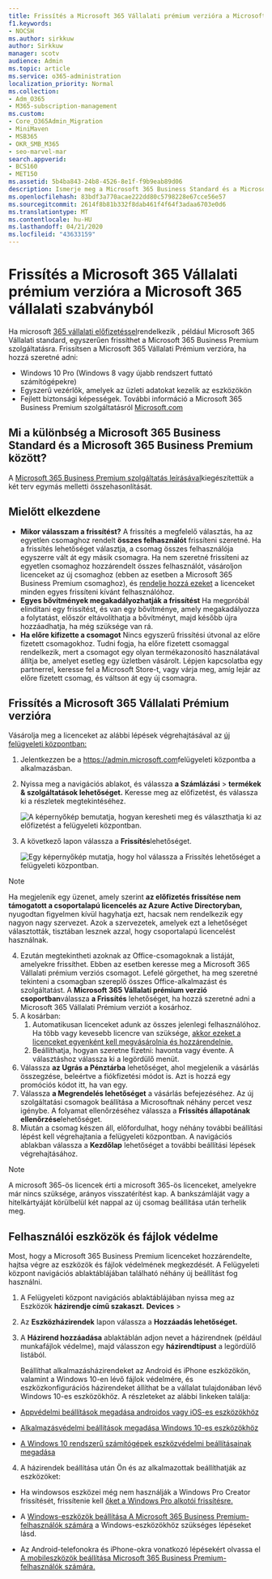 ```yaml
---
title: Frissítés a Microsoft 365 Vállalati prémium verzióra a Microsoft 365 vállalati szabványból
f1.keywords:
- NOCSH
ms.author: sirkkuw
author: Sirkkuw
manager: scotv
audience: Admin
ms.topic: article
ms.service: o365-administration
localization_priority: Normal
ms.collection:
- Adm_O365
- M365-subscription-management
ms.custom:
- Core_O365Admin_Migration
- MiniMaven
- MSB365
- OKR_SMB_M365
- seo-marvel-mar
search.appverid:
- BCS160
- MET150
ms.assetid: 5b4ba843-24b8-4526-8e1f-f9b9eab89d06
description: Ismerje meg a Microsoft 365 Business Standard és a Microsoft 365 Business Premium közötti különbséget, valamint azt, hogy miként frissíthet microsoft 365 Business Premium verzióra.
ms.openlocfilehash: 83bdf3a770acae222dd80c5798228e67cce56e57
ms.sourcegitcommit: 2614f8b81b332f8dab461f4f64f3adaa6703e0d6
ms.translationtype: MT
ms.contentlocale: hu-HU
ms.lasthandoff: 04/21/2020
ms.locfileid: "43633159"
---
```

# <a name="upgrade-to-microsoft-365-business-premium-from-microsoft-365-business-standard"></a>Frissítés a Microsoft 365 Vállalati prémium verzióra a Microsoft 365 vállalati szabványból

Ha microsoft [365 vállalati előfizetéssel](https://products.office.com/compare-all-microsoft-office-products-4-column?activetab=tab:primaryr2)rendelkezik , például Microsoft 365 Vállalati standard, egyszerűen frissíthet a Microsoft 365 Business Premium szolgáltatásra. Frissítsen a Microsoft 365 Vállalati Prémium verzióra, ha hozzá szeretné adni: 
- Windows 10 Pro (Windows 8 vagy újabb rendszert futtató számítógépekre)
- Egyszerű vezérlők, amelyek az üzleti adatokat kezelik az eszközökön
- Fejlett biztonsági képességek.
További információ a Microsoft 365 Business Premium szolgáltatásról [Microsoft.com](https://www.microsoft.com/microsoft-365/business)

## <a name="whats-the-difference-between-microsoft-365-business-standard-and-microsoft-365-business-premium"></a>Mi a különbség a Microsoft 365 Business Standard és a Microsoft 365 Business Premium között?
A [Microsoft 365 Business Premium szolgáltatás leírásával](https://docs.microsoft.com/office365/servicedescriptions/microsoft-365-service-descriptions/microsoft-365-business-service-description)kiegészítettük a két terv egymás melletti összehasonlítását. 

## <a name="before-you-get-started"></a>Mielőtt elkezdene

- **Mikor válasszam a frissítést?** A frissítés a megfelelő választás, ha az egyetlen csomaghoz rendelt **összes felhasználót** frissíteni szeretné. Ha a frissítés lehetőséget választja, a csomag összes felhasználója egyszerre vált át egy másik csomagra. Ha nem szeretné frissíteni az egyetlen csomaghoz hozzárendelt összes felhasználót, vásároljon licenceket az új csomaghoz (ebben az esetben a Microsoft 365 Business Premium csomaghoz), és [rendelje hozzá ezeket](https://docs.microsoft.com/office365/admin/manage/assign-licenses-to-users) a licenceket minden egyes frissíteni kívánt felhasználóhoz. 
- **Egyes bővítmények megakadályozhatják a frissítést** Ha megpróbál elindítani egy frissítést, és van egy bővítménye, amely megakadályozza a folytatást, először eltávolíthatja a bővítményt, majd később újra hozzáadhatja, ha még szüksége van rá. 
- **Ha előre kifizette a csomagot** Nincs egyszerű frissítési útvonal az előre fizetett csomagokhoz. Tudni fogja, ha előre fizetett csomaggal rendelkezik, mert a csomagot egy olyan termékazonosító használatával állítja be, amelyet esetleg egy üzletben vásárolt. Lépjen kapcsolatba egy partnerrel, keresse fel a Microsoft Store-t, vagy várja meg, amíg lejár az előre fizetett csomag, és váltson át egy új csomagra.

## <a name="upgrade-to-microsoft-365-business-premium"></a>Frissítés a Microsoft 365 Vállalati Prémium verzióra
Vásárolja meg a licenceket az alábbi lépések végrehajtásával az [új felügyeleti központban:](https://docs.microsoft.com/office365/admin/microsoft-365-admin-center-preview)
1. Jelentkezzen be a <a href="https://go.microsoft.com/fwlink/p/?linkid=837890" target="_blank">https://admin.microsoft.com</a>felügyeleti központba a alkalmazásban.
2. Nyissa meg a navigációs ablakot, és válassza **a Számlázási** \> **termékek & szolgáltatások lehetőséget.** Keresse meg az előfizetést, és válassza ki a részletek megtekintéséhez. 

    ![A képernyőkép bemutatja, hogyan keresheti meg és választhatja ki az előfizetést a felügyeleti központban.](../media/FindYourSubscription.png)

3. A következő lapon válassza a **Frissítés**lehetőséget. 

      ![Egy képernyőkép mutatja, hogy hol válassza a Frissítés lehetőséget a felügyeleti központban.](../media/SelectUpgrade.png)

  > [!NOTE]
  > Ha megjelenik egy üzenet, amely szerint **az előfizetés frissítése nem támogatott a csoportalapú licencelés az Azure Active Directoryban,** nyugodtan figyelmen kívül hagyhatja ezt, hacsak nem rendelkezik egy nagyon nagy szervezet. Azok a szervezetek, amelyek ezt a lehetőséget választották, tisztában lesznek azzal, hogy csoportalapú licencelést használnak.

4. Ezután megtekintheti azoknak az Office-csomagoknak a listáját, amelyekre frissíthet. Ebben az esetben keresse meg a Microsoft 365 Vállalati prémium verziós csomagot. Lefelé görgethet, ha meg szeretné tekinteni a csomagban szereplő összes Office-alkalmazást és szolgáltatást. A **Microsoft 365 Vállalati prémium verzió csoportban**válassza **a Frissítés** lehetőséget, ha hozzá szeretné adni a Microsoft 365 Vállalati Prémium verziót a kosárhoz.
5. A kosárban:
    1. Automatikusan licenceket adunk az összes jelenlegi felhasználóhoz. Ha több vagy kevesebb licencre van szüksége, [akkor ezeket a licenceket egyenként kell megvásárolnia és hozzárendelnie.](https://docs.microsoft.com/office365/admin/manage/assign-licenses-to-users)  
    2. Beállíthatja, hogyan szeretne fizetni: havonta vagy évente. A választáshoz válassza ki a legördülő menüt.
6. Válassza **az Ugrás a Pénztárba** lehetőséget, ahol megjelenik a vásárlás összegzése, beleértve a fiókfizetési módot is. Azt is hozzá egy promóciós kódot itt, ha van egy.
7. Válassza **a Megrendelés lehetőséget** a vásárlás befejezéséhez.
Az új szolgáltatási csomagok beállítása a Microsoftnak néhány percet vesz igénybe. A folyamat ellenőrzéséhez válassza a **Frissítés állapotának ellenőrzése**lehetőséget. 
1. Miután a csomag készen áll, előfordulhat, hogy néhány további beállítási lépést kell végrehajtania a felügyeleti központban. A navigációs ablakban válassza a **Kezdőlap** lehetőséget a további beállítási lépések végrehajtásához.

> [!NOTE]
> A microsoft 365-ös licencek érti a microsoft 365-ös licenceket, amelyekre már nincs szüksége, arányos visszatérítést kap. A bankszámláját vagy a hitelkártyáját körülbelül két nappal az új csomag beállítása után terhelik meg.
  
## <a name="protect-user-devices-and-files"></a>Felhasználói eszközök és fájlok védelme

Most, hogy a Microsoft 365 Business Premium licenceket hozzárendelte, hajtsa végre az eszközök és fájlok védelmének megkezdését. A Felügyeleti központ navigációs ablaktáblájában található néhány új beállítást fog használni.
  
1. A Felügyeleti központ navigációs ablaktáblájában nyissa meg az Eszközök **házirendje című szakaszt.** **Devices** \>
    
2. Az **Eszközházirendek** lapon válassza a **Hozzáadás lehetőséget.**
    
3. A **Házirend hozzáadása** ablaktáblán adjon nevet a házirendnek (például munkafájlok védelme), majd válasszon egy **házirendtípust** a legördülő listából. 
    
    Beállíthat alkalmazásházirendeket az Android és iPhone eszközökön, valamint a Windows 10-en lévő fájlok védelmére, és eszközkonfigurációs házirendeket állíthat be a vállalat tulajdonában lévő Windows 10-es eszközökhöz. A részleteket az alábbi linkeken találja:
    
  - [Appvédelmi beállítások megadása androidos vagy iOS-es eszközökhöz](app-protection-settings-for-android-and-ios.md)
    
  - [Alkalmazásvédelmi beállítások megadása Windows 10-es eszközökhöz](protection-settings-for-windows-10-devices.md)
    
  - [A Windows 10 rendszerű számítógépek eszközvédelmi beállításainak megadása](protection-settings-for-windows-10-pcs.md)
    
  
4. A házirendek beállítása után Ön és az alkalmazottak beállíthatják az eszközöket:
    
  - Ha windowsos eszközei még nem használják a Windows Pro Creator frissítését, frissítenie kell [őket a Windows Pro alkotói frissítésre.](upgrade-to-windows-pro-creators-update.md)
    
  - A [Windows-eszközök beállítása A Microsoft 365 Business Premium-felhasználók számára](set-up-windows-devices.md) a Windows-eszközökhöz szükséges lépéseket lásd. 
    
  - Az Android-telefonokra és iPhone-okra vonatkozó lépésekért olvassa el [A mobileszközök beállítása Microsoft 365 Business Premium-felhasználók számára.](set-up-mobile-devices.md) 
